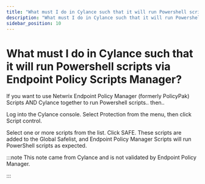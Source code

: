 ```yaml
---
title: "What must I do in Cylance such that it will run Powershell scripts via Endpoint Policy Scripts Manager?"
description: "What must I do in Cylance such that it will run Powershell scripts via Endpoint Policy Scripts Manager?"
sidebar_position: 10
---
```


# What must I do in Cylance such that it will run Powershell scripts via Endpoint Policy Scripts Manager?

If you want to use Netwrix Endpoint Policy Manager (formerly PolicyPak) Scripts AND Cylance together
to run Powershell scripts.. then..

Log into the Cylance console. Select Protection from the menu, then click Script control.

Select one or more scripts from the list. Click SAFE. These scripts are added to the Global
Safelist, and Endpoint Policy Manager Scripts will run PowerShell scripts as expected.

:::note
This note came from Cylance and is not validated by Endpoint Policy Manager.

:::
